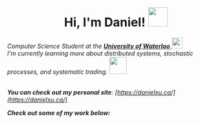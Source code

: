 <h1 align="center">Hi, I'm Daniel! <img src="https://github.com/danielxu04/danielxu04/assets/106186118/a3fcde95-becd-42bb-bafe-dc96eba95161" width=45 height=45 ></img></h1>


<div><em>Computer Science Student at the <a href="https://uwaterloo.ca/future-students/programs/computer-science"><strong>University of Waterloo</strong> </a></em><img src="https://github.com/danielxu04/danielxu04/assets/106186118/0983846e-5840-4527-96e8-647cbe53b570" width=25 height=25></img></div>

<div><em>I'm currently learning more about distributed systems, stochastic processes, and systematic trading. </em><img src="https://github.com/danielxu04/danielxu04/assets/106186118/a96ccd6d-56b6-4191-abe1-0a3ec69caff5" width=40 height=40></img></div>
<br />

<em>**You can check out my personal site**: [https://danielxu.ca/](https://danielxu.ca/)</em> &ensp;
<br />

<em><strong>Check out some of my work below:</strong></em>
